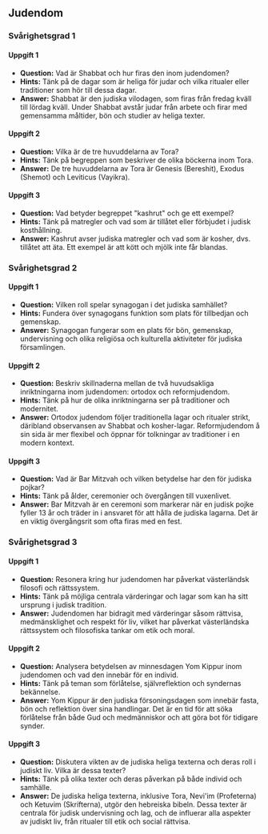 ## Judendom

### Svårighetsgrad 1
#### Uppgift 1
* **Question:** Vad är Shabbat och hur firas den inom judendomen?
* **Hints:** Tänk på de dagar som är heliga för judar och vilka ritualer eller traditioner som hör till dessa dagar.
* **Answer:** Shabbat är den judiska vilodagen, som firas från fredag kväll till lördag kväll. Under Shabbat avstår judar från arbete och firar med gemensamma måltider, bön och studier av heliga texter.

#### Uppgift 2
* **Question:** Vilka är de tre huvuddelarna av Tora?
* **Hints:** Tänk på begreppen som beskriver de olika böckerna inom Tora.
* **Answer:** De tre huvuddelarna av Tora är Genesis (Bereshit), Exodus (Shemot) och Leviticus (Vayikra).

#### Uppgift 3
* **Question:** Vad betyder begreppet "kashrut" och ge ett exempel?
* **Hints:** Tänk på matregler och vad som är tillåtet eller förbjudet i judisk kosthållning.
* **Answer:** Kashrut avser judiska matregler och vad som är kosher, dvs. tillåtet att äta. Ett exempel är att kött och mjölk inte får blandas.

### Svårighetsgrad 2
#### Uppgift 1
* **Question:** Vilken roll spelar synagogan i det judiska samhället?
* **Hints:** Fundera över synagogans funktion som plats för tillbedjan och gemenskap.
* **Answer:** Synagogan fungerar som en plats för bön, gemenskap, undervisning och olika religiösa och kulturella aktiviteter för judiska församlingen.

#### Uppgift 2
* **Question:** Beskriv skillnaderna mellan de två huvudsakliga inriktningarna inom judendomen: ortodox och reformjudendom.
* **Hints:** Tänk på hur de olika inriktningarna ser på traditioner och modernitet.
* **Answer:** Ortodox judendom följer traditionella lagar och ritualer strikt, däribland observansen av Shabbat och kosher-lagar. Reformjudendom å sin sida är mer flexibel och öppnar för tolkningar av traditioner i en modern kontext.

#### Uppgift 3
* **Question:** Vad är Bar Mitzvah och vilken betydelse har den för judiska pojkar?
* **Hints:** Tänk på ålder, ceremonier och övergången till vuxenlivet.
* **Answer:** Bar Mitzvah är en ceremoni som markerar när en judisk pojke fyller 13 år och träder in i ansvaret för att hålla de judiska lagarna. Det är en viktig övergångsrit som ofta firas med en fest.

### Svårighetsgrad 3
#### Uppgift 1
* **Question:** Resonera kring hur judendomen har påverkat västerländsk filosofi och rättssystem.
* **Hints:** Tänk på möjliga centrala värderingar och lagar som kan ha sitt ursprung i judisk tradition.
* **Answer:** Judendomen har bidragit med värderingar såsom rättvisa, medmänsklighet och respekt för liv, vilket har påverkat västerländska rättssystem och filosofiska tankar om etik och moral.

#### Uppgift 2
* **Question:** Analysera betydelsen av minnesdagen Yom Kippur inom judendomen och vad den innebär för en individ.
* **Hints:** Tänk på teman som förlåtelse, självreflektion och syndernas bekännelse.
* **Answer:** Yom Kippur är den judiska försoningsdagen som innebär fasta, bön och reflektion över sina handlingar. Det är en tid för att söka förlåtelse från både Gud och medmänniskor och att göra bot för tidigare synder.

#### Uppgift 3
* **Question:** Diskutera vikten av de judiska heliga texterna och deras roll i judiskt liv. Vilka är dessa texter?
* **Hints:** Tänk på olika texter och deras påverkan på både individ och samhälle.
* **Answer:** De judiska heliga texterna, inklusive Tora, Nevi'im (Profeterna) och Ketuvim (Skrifterna), utgör den hebreiska bibeln. Dessa texter är centrala för judisk undervisning och lag, och de influerar alla aspekter av judiskt liv, från ritualer till etik och social rättvisa.